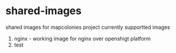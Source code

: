 # shared-images
shared images for mapcolonies project
currently supportted images 
  1. nginx - working image for nginx over openshigt platform
  2. test
